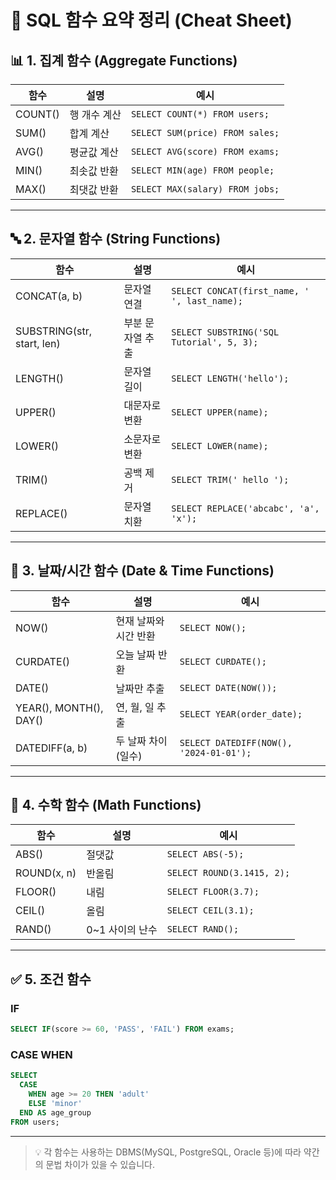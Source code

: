 # 📘 SQL 함수 요약 정리 (Cheat Sheet)

## 📊 1. 집계 함수 (Aggregate Functions)
| 함수       | 설명               | 예시 |
|------------|--------------------|------|
| COUNT()    | 행 개수 계산       | `SELECT COUNT(*) FROM users;` |
| SUM()      | 합계 계산          | `SELECT SUM(price) FROM sales;` |
| AVG()      | 평균값 계산        | `SELECT AVG(score) FROM exams;` |
| MIN()      | 최솟값 반환        | `SELECT MIN(age) FROM people;` |
| MAX()      | 최댓값 반환        | `SELECT MAX(salary) FROM jobs;` |

---

## 🔤 2. 문자열 함수 (String Functions)
| 함수                      | 설명              | 예시 |
|---------------------------|-------------------|------|
| CONCAT(a, b)              | 문자열 연결       | `SELECT CONCAT(first_name, ' ', last_name);` |
| SUBSTRING(str, start, len)| 부분 문자열 추출 | `SELECT SUBSTRING('SQL Tutorial', 5, 3);` |
| LENGTH()                  | 문자열 길이       | `SELECT LENGTH('hello');` |
| UPPER()                   | 대문자로 변환     | `SELECT UPPER(name);` |
| LOWER()                   | 소문자로 변환     | `SELECT LOWER(name);` |
| TRIM()                    | 공백 제거         | `SELECT TRIM(' hello ');` |
| REPLACE()                 | 문자열 치환       | `SELECT REPLACE('abcabc', 'a', 'x');` |

---

## 📆 3. 날짜/시간 함수 (Date & Time Functions)
| 함수                  | 설명                      | 예시 |
|-----------------------|---------------------------|------|
| NOW()                 | 현재 날짜와 시간 반환     | `SELECT NOW();` |
| CURDATE()             | 오늘 날짜 반환            | `SELECT CURDATE();` |
| DATE()                | 날짜만 추출              | `SELECT DATE(NOW());` |
| YEAR(), MONTH(), DAY()| 연, 월, 일 추출          | `SELECT YEAR(order_date);` |
| DATEDIFF(a, b)        | 두 날짜 차이 (일수)       | `SELECT DATEDIFF(NOW(), '2024-01-01');` |

---

## 🔢 4. 수학 함수 (Math Functions)
| 함수           | 설명             | 예시 |
|----------------|------------------|------|
| ABS()          | 절댓값            | `SELECT ABS(-5);` |
| ROUND(x, n)    | 반올림            | `SELECT ROUND(3.1415, 2);` |
| FLOOR()        | 내림              | `SELECT FLOOR(3.7);` |
| CEIL()         | 올림              | `SELECT CEIL(3.1);` |
| RAND()         | 0~1 사이의 난수   | `SELECT RAND();` |

---

## ✅ 5. 조건 함수
### IF
```sql
SELECT IF(score >= 60, 'PASS', 'FAIL') FROM exams;
```

### CASE WHEN
```sql
SELECT
  CASE
    WHEN age >= 20 THEN 'adult'
    ELSE 'minor'
  END AS age_group
FROM users;
```

---

> 💡 각 함수는 사용하는 DBMS(MySQL, PostgreSQL, Oracle 등)에 따라 약간의 문법 차이가 있을 수 있습니다.

